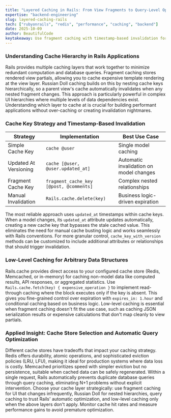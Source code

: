 ```yaml
---
title: "Layered Caching in Rails: From View Fragments to Query-Level Optimization"
expertise: "backend-engineering"
slug: layered-caching-rails
tech: ["rubyonrails", "redis", "performance", "caching", "backend"]
date: 2025-10-09
author: BeautifulCode
keytakeaway: Use fragment caching with timestamp-based invalidation for views, Russian Doll patterns for hierarchies, and low-level Rails.cache for arbitrary data while leveraging automatic query caching within requests.
---
```


### Understanding Cache Hierarchy in Rails Applications

Rails provides multiple caching layers that work together to minimize redundant computation and database queries. Fragment caching stores rendered view partials, allowing you to cache expensive template rendering at the view layer. Russian Doll caching builds on this by nesting cache keys hierarchically, so a parent view's cache automatically invalidates when any nested fragment changes. This approach is particularly powerful in complex UI hierarchies where multiple levels of data dependencies exist. Understanding which layer to cache at is crucial for building performant applications without over-caching or creating invalidation nightmares.

### Cache Key Strategy and Timestamp-Based Invalidation

| Strategy | Implementation | Best Use Case |
|----------|---|---|
| Simple Cache Key | `cache @user` | Single model caching |
| Updated At Versioning | `cache [@user, @user.updated_at]` | Automatic invalidation on model changes |
| Fragment Cache Key | `fragment_cache_key [@post, @comments]` | Complex nested relationships |
| Manual Invalidation | `Rails.cache.delete(key)` | Business logic-driven expiration |

The most reliable approach uses `updated_at` timestamps within cache keys. When a model changes, its `updated_at` attribute updates automatically, creating a new cache key that bypasses the stale cached value. This eliminates the need for manual cache busting logic and works seamlessly with Rails conventions. For more granular control, `cache_key_with_version` methods can be customized to include additional attributes or relationships that should trigger invalidation.

### Low-Level Caching for Arbitrary Data Structures

Rails.cache provides direct access to your configured cache store (Redis, Memcached, or in-memory) for caching non-model data like computed results, API responses, or aggregated statistics. Use `Rails.cache.fetch(key) { expensive_operation }` to implement read-through caching where the block executes only if the key is absent. This gives you fine-grained control over expiration with `expires_in: 1.hour` and conditional caching based on business logic. Low-level caching is essential when fragment caching doesn't fit the use case, such as caching JSON serialization results or expensive calculations that don't map cleanly to view partials.

### Applied Insight: Cache Store Selection and Automatic Query Optimization

Different cache stores have tradeoffs that impact your caching strategy. Redis offers durability, atomic operations, and sophisticated eviction policies (LRU, LFU), making it ideal for production systems where data loss is costly. Memcached prioritizes speed with simpler eviction but no persistence, suitable when cached data can be safely regenerated. Within a single request, Rails automatically prevents duplicate database queries through query caching, eliminating N+1 problems without explicit intervention. Choose your cache layer strategically: use fragment caching for UI that changes infrequently, Russian Doll for nested hierarchies, query caching to trust Rails' automatic optimization, and low-level caching only when the above layers don't apply. Monitor cache hit rates and measure performance gains to avoid premature optimization.
